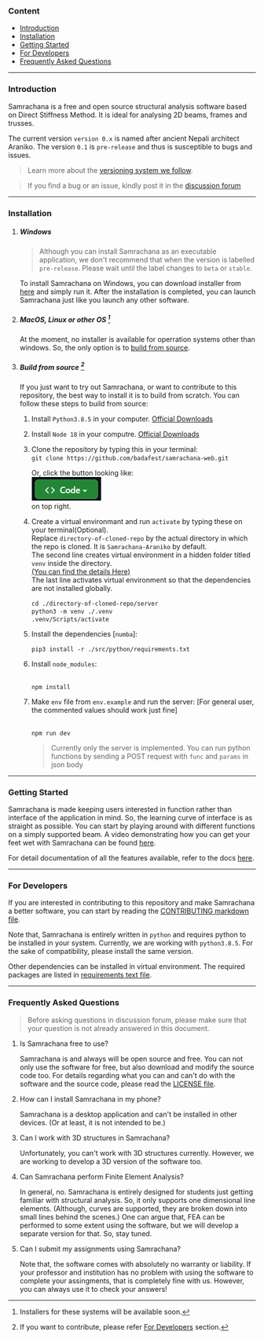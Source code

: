 ### Content <!-- omit in toc -->

- [Introduction](#introduction)
- [Installation](#installation)
- [Getting Started](#getting-started)
- [For Developers](#for-developers)
- [Frequently Asked Questions](#frequently-asked-questions)

---

### Introduction

Samrachana is a free and open source structural analysis software based on Direct Stiffness Method. It is ideal for analysing 2D beams, frames and trusses.

The current version `version 0.x` is named after ancient Nepali architect Araniko. The version `0.1` is `pre-release` and thus is susceptible to bugs and issues.

> Learn more about the [versioning system we follow](https://link-to-docs-versioning).

> If you find a bug or an issue, kindly post it in the [discussion forum](https://github.com/badafest/samrachana-web/discussions)

---

### Installation

1.  ##### Windows

    > Although you can install Samrachana as an executable application, we don't recommend that when the version is labelled `pre-release`. Please wait until the label changes to `beta` or `stable`.

    To install Samrachana on Windows, you can download installer from [here](https://link-to-installer) and simply run it. After the installation is completed, you can launch Samrachana just like you launch any other software.

2.  ##### MacOS, Linux or other OS [^1]

    [^1]: Installers for these systems will be available soon.

    At the moment, no installer is available for operration systems other than windows. So, the only option is to [build from source](#build-from-source).

3.  ##### Build from source [^2]

    [^2]: If you want to contribute, please refer [For Developers](#for-developers) section.

    If you just want to try out Samrachana, or want to contribute to this repository, the best way to install it is to build from scratch. You can follow these steps to build from source:

    1.  Install `Python3.8.5` in your computer. [Official Downloads](https://www.python.org/ftp/python/3.8.5)
    2.  Install `Node 18` in your computre. [Official Downloads](https://nodejs.org/dist/v18.13.0)
    3.  Clone the repository by typing this in your terminal:  
         `git clone https://github.com/badafest/samrachana-web.git`

        Or, click the button looking like:  
         ![clone button](./.github/img/code.png)  
         on top right.

    4.  Create a virtual environmant and run `activate` by typing these on your terminal(Optional).  
        Replace `directory-of-cloned-repo` by the actual directory in which the repo is cloned. It is `Samrachana-Araniko` by default.  
        The second line creates virtual environment in a hidden folder titled `venv` inside the directory.  
        [(You can find the details Here)](https://docs.python.org/3/library/venv.html)  
        The last line activates virtual environment so that the dependencies are not installed globally.

        ```
        cd ./directory-of-cloned-repo/server
        python3 -m venv ./.venv
        .venv/Scripts/activate
        ```

    5.  Install the dependencies [`numba`]:

        ```
        pip3 install -r ./src/python/requirements.txt
        ```

    6.  Install `node_modules`:

        ```

        npm install
        ```

    7.  Make `env` file from `env.example` and run the server: [For general user, the commented values should work just fine]

        ```

        npm run dev
        ```

        > Currently only the server is implemented. You can run python functions by sending a POST request with `func` and `params` in json body

---

### Getting Started

Samrachana is made keeping users interested in function rather than interface of the application in mind. So, the learning curve of interface is as straight as possible. You can start by playing around with different functions on a simply supported beam. A video demonstrating how you can get your feet wet with Samrachana can be found [here](https://link-to-video).

For detail documentation of all the features available, refer to the docs [here](https://link-to-docs).

---

### For Developers

If you are interested in contributing to this repository and make Samrachana a better software, you can start by reading the [CONTRIBUTING markdown file](./CONTRIBUTING.md).

Note that, Samrachana is entirely written in `python` and requires python to be installed in your system. Currently, we are working with `python3.8.5`. For the sake of compatibility, please install the same version.

Other dependencies can be installed in virtual environment. The required packages are listed in [requirements text file](src/requirements.txt).

---

### Frequently Asked Questions

> Before asking questions in discussion forum, please make sure that your question is not already answered in this document.

1. Is Samrachana free to use?

   Samrachana is and always will be open source and free. You can not only use the software for free, but also download and modify the source code too. For details regarding what you can and can't do with the software and the source code, please read the [LICENSE file](LICENSE).

2. How can I install Samrachana in my phone?

   Samrachana is a desktop application and can't be installed in other devices. (Or at least, it is not intended to be.)

3. Can I work with 3D structures in Samrachana?

   Unfortunately, you can't work with 3D structures currently. However, we are working to develop a 3D version of the software too.

4. Can Samrachana perform Finite Element Analysis?

   In general, no. Samrachana is entirely designed for students just getting familiar with structural analysis. So, it only supports one dimensional line elements. (Although, curves are supported, they are broken down into small lines behind the scenes.) One can argue that, FEA can be performed to some extent using the software, but we will develop a separate version for that. So, stay tuned.

5. Can I submit my assignments using Samrachana?

   Note that, the software comes with absolutely no warranty or liability. If your professor and institution has no problem with using the software to complete your assingments, that is completely fine with us. However, you can always use it to check your answers!
